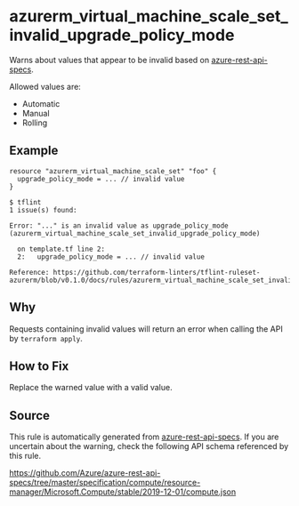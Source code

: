 <!--- This file generated by `tools/apispec-rule-gen/main.go`. DO NOT EDIT --->

# azurerm_virtual_machine_scale_set_invalid_upgrade_policy_mode

Warns about values that appear to be invalid based on [azure-rest-api-specs](https://github.com/Azure/azure-rest-api-specs).

Allowed values are:
- Automatic
- Manual
- Rolling

## Example

```hcl
resource "azurerm_virtual_machine_scale_set" "foo" {
  upgrade_policy_mode = ... // invalid value
}
```

```
$ tflint
1 issue(s) found:

Error: "..." is an invalid value as upgrade_policy_mode (azurerm_virtual_machine_scale_set_invalid_upgrade_policy_mode)

  on template.tf line 2:
  2:   upgrade_policy_mode = ... // invalid value

Reference: https://github.com/terraform-linters/tflint-ruleset-azurerm/blob/v0.1.0/docs/rules/azurerm_virtual_machine_scale_set_invalid_upgrade_policy_mode.md

```

## Why

Requests containing invalid values will return an error when calling the API by `terraform apply`.

## How to Fix

Replace the warned value with a valid value.

## Source

This rule is automatically generated from [azure-rest-api-specs](https://github.com/Azure/azure-rest-api-specs). If you are uncertain about the warning, check the following API schema referenced by this rule.

https://github.com/Azure/azure-rest-api-specs/tree/master/specification/compute/resource-manager/Microsoft.Compute/stable/2019-12-01/compute.json
